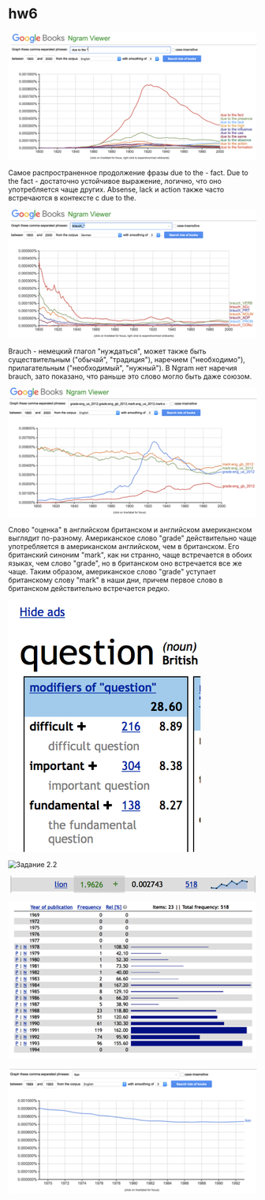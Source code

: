 # hw6

![Задание 1.1](https://raw.githubusercontent.com/Alinasaa/hw6/master/Снимок%20экрана%202018-04-08%20в%2015.31.47.png)

Самое распространенное продолжение фразы due to the - fact. Due to the fact - достаточно устойчивое выражение, логично, что оно употребляется чаще других. Absense, lack и action также часто встречаются в контексте с due to the.

![Задание 1.2](https://raw.githubusercontent.com/Alinasaa/hw6/master/Снимок%20экрана%202018-04-08%20в%2015.37.44.png)

Brauch - немецкий глагол "нуждаться", может также быть существительным ("обычай", "традиция"), наречием ("необходимо"), прилагательным ("необходимый", "нужный"). В Ngram нет наречия brauch, зато показано, что раньше это слово могло быть даже союзом.

![Задание 1.3](https://raw.githubusercontent.com/Alinasaa/hw6/master/Снимок%20экрана%202018-04-08%20в%2015.48.54.png)

Слово "оценка" в английском британском и английском американском выглядит по-разному. Американское слово "grade" действительно чаще употребляется в американском английском, чем в британском. Его британский синоним "mark", как ни странно, чаще встречается в обоих языках, чем слово "grade", но в британском оно встречается все же чаще. Таким образом, американское слово "grade" уступает британскому слову "mark" в наши дни, причем первое слово в британском действительно встречается редко.

![Задание 2.1](https://raw.githubusercontent.com/Alinasaa/hw6/master/Снимок%20экрана%202018-04-08%20в%2015.58.40.png)

![Задание 2.2]()



![Задание 2.3](https://raw.githubusercontent.com/Alinasaa/hw6/master/Снимок%20экрана%202018-04-08%20в%2016.12.16.png)

![Задание 2.3](https://raw.githubusercontent.com/Alinasaa/hw6/master/Снимок%20экрана%202018-04-08%20в%2016.13.42.png)

![Задание 2.3](https://raw.githubusercontent.com/Alinasaa/hw6/master/Снимок%20экрана%202018-04-08%20в%2016.16.42.png)
